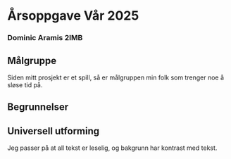 # Årsoppgave Vår 2025
### Dominic Aramis 2IMB


## Målgruppe
Siden mitt prosjekt er et spill, så er målgruppen min folk som trenger noe å sløse tid på.

## Begrunnelser


## Universell utforming
Jeg passer på at all tekst er leselig, og bakgrunn har kontrast med tekst.
